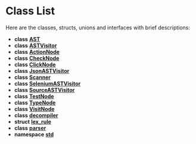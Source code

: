 
# Class List


Here are the classes, structs, unions and interfaces with brief descriptions:

* **class** [**AST**](classAST.md)     
* **class** [**ASTVisitor**](classASTVisitor.md)     
* **class** [**ActionNode**](classActionNode.md)     
* **class** [**CheckNode**](classCheckNode.md)     
* **class** [**ClickNode**](classClickNode.md)     
* **class** [**JsonASTVisitor**](classJsonASTVisitor.md)     
* **class** [**Scanner**](classScanner.md)     
* **class** [**SeleniumASTVisitor**](classSeleniumASTVisitor.md)     
* **class** [**SourceASTVisitor**](classSourceASTVisitor.md)     
* **class** [**TestNode**](classTestNode.md)     
* **class** [**TypeNode**](classTypeNode.md)     
* **class** [**VisitNode**](classVisitNode.md)     
* **class** [**decompiler**](classdecompiler.md)     
* **struct** [**lex\_rule**](structlex__rule.md)     
* **class** [**parser**](classparser.md)     
* **namespace** [**std**](namespacestd.md) 

